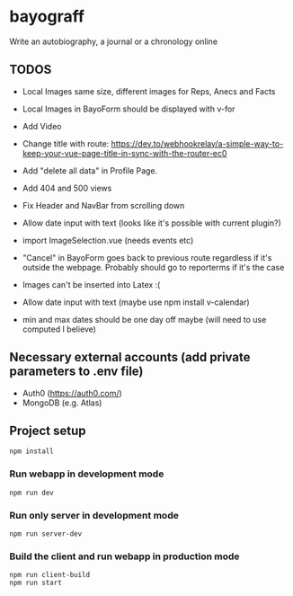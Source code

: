 # bayograff

Write an autobiography, a journal or a chronology online

## TODOS

-   Local Images same size, different images for Reps, Anecs and Facts
-   Local Images in BayoForm should be displayed with v-for
-   Add Video

-   Change title with route: https://dev.to/webhookrelay/a-simple-way-to-keep-your-vue-page-title-in-sync-with-the-router-ec0
-   Add "delete all data" in Profile Page.
-   Add 404 and 500 views
-   Fix Header and NavBar from scrolling down
-   Allow date input with text (looks like it's possible with current plugin?)
-   import ImageSelection.vue (needs events etc)
-   "Cancel" in BayoForm goes back to previous route regardless if it's outside the webpage. Probably should go to reporterms if it's the case
-   Images can't be inserted into Latex :(
-   Allow date input with text (maybe use npm install v-calendar)
-   min and max dates should be one day off maybe (will need to use computed I believe)

## Necessary external accounts (add private parameters to .env file)

-   Auth0 (https://auth0.com/)
-   MongoDB (e.g. Atlas)

## Project setup

```
npm install
```

### Run webapp in development mode

```
npm run dev
```

### Run only server in development mode

```
npm run server-dev
```

### Build the client and run webapp in production mode

```
npm run client-build
npm run start
```
